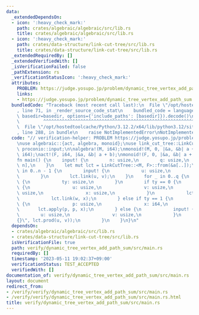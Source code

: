 ```yaml
---
data:
  _extendedDependsOn:
  - icon: ':heavy_check_mark:'
    path: crates/algebraic/algebraic/src/lib.rs
    title: crates/algebraic/algebraic/src/lib.rs
  - icon: ':heavy_check_mark:'
    path: crates/data-structure/link-cut-tree/src/lib.rs
    title: crates/data-structure/link-cut-tree/src/lib.rs
  _extendedRequiredBy: []
  _extendedVerifiedWith: []
  _isVerificationFailed: false
  _pathExtension: rs
  _verificationStatusIcon: ':heavy_check_mark:'
  attributes:
    PROBLEM: https://judge.yosupo.jp/problem/dynamic_tree_vertex_add_path_sum
    links:
    - https://judge.yosupo.jp/problem/dynamic_tree_vertex_add_path_sum
  bundledCode: "Traceback (most recent call last):\n  File \"/opt/hostedtoolcache/Python/3.12.2/x64/lib/python3.12/site-packages/onlinejudge_verify/documentation/build.py\"\
    , line 71, in _render_source_code_stat\n    bundled_code = language.bundle(stat.path,\
    \ basedir=basedir, options={'include_paths': [basedir]}).decode()\n          \
    \         ^^^^^^^^^^^^^^^^^^^^^^^^^^^^^^^^^^^^^^^^^^^^^^^^^^^^^^^^^^^^^^^^^^^^^^^^^^^^^^^^^\n\
    \  File \"/opt/hostedtoolcache/Python/3.12.2/x64/lib/python3.12/site-packages/onlinejudge_verify/languages/rust.py\"\
    , line 288, in bundle\n    raise NotImplementedError\nNotImplementedError\n"
  code: "// verification-helper: PROBLEM https://judge.yosupo.jp/problem/dynamic_tree_vertex_add_path_sum\n\
    \nuse algebraic::{act, algebra, monoid};\nuse link_cut_tree::LinkCutTree;\nuse\
    \ proconio::input;\n\nalgebra!(M, i64);\nmonoid!(M, 0, |&a, &b| a + b);\n\nalgebra!(F,\
    \ i64);\nact!(F, i64, |&a, &b| a + b);\nmonoid!(F, 0, |&a, &b| a + b);\n\n#[proconio::fastout]\n\
    fn main() {\n    input! {\n        n: usize,\n        q: usize,\n        a: [i64;\
    \ n],\n    }\n    let mut lct = LinkCutTree::<M, F>::from(&a[..]);\n    for _\
    \ in 0..n - 1 {\n        input! {\n            u: usize,\n            v: usize,\n\
    \        }\n        lct.link(u, v);\n    }\n    for _ in 0..q {\n        input!\
    \ {\n            ty: usize,\n        }\n        if ty == 0 {\n            input!\
    \ {\n                u: usize,\n                v: usize,\n                w:\
    \ usize,\n                x: usize,\n            }\n            lct.cut(u, v);\n\
    \            lct.link(w, x);\n        } else if ty == 1 {\n            input!\
    \ {\n                p: usize,\n                x: i64,\n            }\n     \
    \       lct.apply(p, p, x);\n        } else {\n            input! {\n        \
    \        u: usize,\n                v: usize,\n            }\n            println!(\"\
    {}\", lct.prod(u, v));\n        }\n    }\n}\n"
  dependsOn:
  - crates/algebraic/algebraic/src/lib.rs
  - crates/data-structure/link-cut-tree/src/lib.rs
  isVerificationFile: true
  path: verify/dynamic_tree_vertex_add_path_sum/src/main.rs
  requiredBy: []
  timestamp: '2023-05-11 19:02:37+09:00'
  verificationStatus: TEST_ACCEPTED
  verifiedWith: []
documentation_of: verify/dynamic_tree_vertex_add_path_sum/src/main.rs
layout: document
redirect_from:
- /verify/verify/dynamic_tree_vertex_add_path_sum/src/main.rs
- /verify/verify/dynamic_tree_vertex_add_path_sum/src/main.rs.html
title: verify/dynamic_tree_vertex_add_path_sum/src/main.rs
---
```

